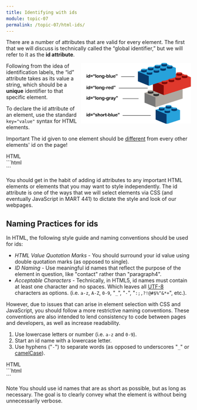 ```yaml
---
title: Identifying with ids
module: topic-07
permalink: /topic-07/html-ids/
---
```


<div class="divider-heading"></div>

There are a number of attributes that are valid for every element. The first that we will discuss is technically called the “global identifier,” but we will refer to it as the **id attribute**.

<div class="container-row">
  <img src="../img/legos-ids.png" alt="stacked building blocks with different id names" title="Each block has a unique name!" style="float: right; width: 300px; margin-top: 0;" />

  <p>Following from the idea of identification labels, the “id” attribute takes as its value a string, which should be a <b>unique</b> identifier to that specific element.</p>

  <p>To declare the id attribute of an element, use the standard <code>key="value"</code> syntax for HTML elements.</p>
</div>


<span class="label label-danger">Important</span> The id given to one element should be <u>different</u> from every other elements' id on the page!


<div class="code-heading">
  <span class="html">HTML</span>
</div>
```html
<div id="a-unique-id"></div>

<div id="another-unique-id"></div>
```


You should get in the habit of adding id attributes to any important HTML elements or elements that you may want to style independently. The id attribute is one of the ways that we will select elements via CSS (and eventually JavaScript in MART 441) to dictate the style and look of our webpages.

<div class="divider-pg"></div>


## Naming Practices for ids
In HTML, the following style guide and naming conventions should be used for ids:

- _HTML Value Quotation Marks_ - You should surround your id value using double quotation marks (as opposed to single).
- _ID Naming_ - Use meaningful id names that reflect the purpose of the element in question, like "contact" rather than "paragraph4".
- _Acceptable Characters_ - Technically, in HTML5, id names must contain at least one character and no spaces. Which leaves all [UTF-8](https://www.w3schools.com/charsets/ref_html_utf8.asp) characters as options. (i.e. `a-z`, `A-Z`, `0-9`, "`_`", "`-`", "`:;,?!@#$%^&*+`", etc.).

However, due to issues that can arise in element selection with CSS and JavaScript, you should follow a more restrictive naming conventions. These conventions are also intended to lend consistency to code between pages and developers, as well as increase readability.

1. Use lowercase letters or number (i.e. `a-z` and `0-9`).
2. Start an id name with a lowercase letter.
3. Use hyphens ("`-`") to separate words (as opposed to underscores "`_`" or [camelCase](https://en.wikipedia.org/wiki/Camel_case)).


<div class="code-heading">
  <span class="html">HTML</span>
</div>
```html
<!-- Recommended: -->
<div id="use-double-quotations">
<div id="contact">
<div id="image-gallery-1">

<!-- Bad Style: -->
<div id='do-not-use-single-quotations'>
<div id='paragraph4'>
<div id='Image_Gallery-1!'>
```

<span class="label label-info">Note</span> You should use id names that are as short as possible, but as long as necessary. The goal is to clearly convey what the element is without being unnecessarily verbose.
